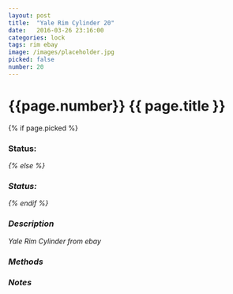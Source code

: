 ```yaml
---
layout: post
title:  "Yale Rim Cylinder 20"
date:   2016-03-26 23:16:00
categories: lock
tags: rim ebay
image: /images/placeholder.jpg
picked: false
number: 20
---
```


# {{page.number}} {{ page.title }}

{% if page.picked %}
### Status: <i class="fa fa-unlock"/>
{% else %}
### Status: <i class="fa fa-lock"/>
{% endif %}

### Description

Yale Rim Cylinder from ebay

### Methods

### Notes
